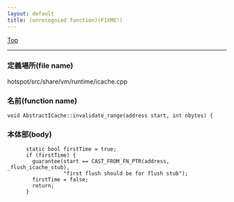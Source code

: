 ```yaml
---
layout: default
title: (unrecognied function)(FIXME!)
---
```

[Top](../index.html)

--- 
### 定義場所(file name)
hotspot/src/share/vm/runtime/icache.cpp

### 名前(function name)
```
void AbstractICache::invalidate_range(address start, int nbytes) {
```

### 本体部(body)
```
	  static bool firstTime = true;
	  if (firstTime) {
	    guarantee(start == CAST_FROM_FN_PTR(address, _flush_icache_stub),
	              "first flush should be for flush stub");
	    firstTime = false;
	    return;
	  }
	
```


